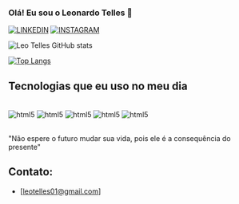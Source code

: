 
### Olá! Eu sou o Leonardo Telles 👋

[![LINKEDIN](https://img.shields.io/badge/LinkedIn-0077B5?style=for-the-badge&logo=linkedin&logoColor=white)](https://www.linkedin.com/in/leonardo-telles-825928206/)
[![INSTAGRAM](https://img.shields.io/badge/Instagram-E4405F?style=for-the-badge&logo=instagram&logoColor=white)](https://www.instagram.com/leo.telles_/)

![Leo Telles GitHub stats](https://github-readme-stats.vercel.app/api?username=LeoTelless&show_icons=true&theme=radical)

[![Top Langs](https://github-readme-stats.vercel.app/api/top-langs/?username=LeoTelless)](https://github.com/anuraghazra/github-readme-stats)

## Tecnologias que eu uso no meu dia

<div style="display: inline-block"><br/>
    <img align="center" alt="html5" src="https://img.shields.io/badge/HTML-239120?style=for-the-badge&logo=html5&logoColor=white" />
    <img align="center" alt="html5" src="https://img.shields.io/badge/CSS3-1572B6?style=for-the-badge&logo=css3&logoColor=white" />
    <img align="center" alt="html5" src="https://img.shields.io/badge/Figma-F24E1E?style=for-the-badge&logo=figma&logoColor=white" />
    <img align="center" alt="html5" src="https://img.shields.io/badge/Adobe%20Photoshop-31A8FF?style=for-the-badge&logo=Adobe%20Photoshop&logoColor=black" />
    <img align="center" alt="html5" src="https://img.shields.io/badge/Adobe%20Premiere%20Pro-9999FF?style=for-the-badge&logo=Adobe%20Premiere%20Pro&logoColor=white" />

</div>

<br>"Não espere o futuro mudar sua vida, pois ele é a consequência do presente"</br>

## Contato: 
- [leotelles01@gmail.com]
